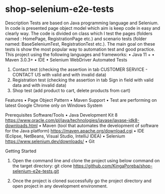 # shop-selenium-e2e-tests

Description
Tests are based on Java programming language and Selenium. In code is presented page object model which aim is keep code in easy and clearly way. The code is divided on class which I test the pages (folders named : HomePage, RegistrationPage etc.) and scenario tests (folder named: BaseSeleniumTest, RegistrationTest etc.). The main goal on these tests is show the most popular way to automation test and good practice.
This project using the following languages and frameworks:
•	Java 11 +
•	Maven 3.0.3+
•	IDE
•	Selenium WebDriver
Automated Tests
1.	Contact test (checking the assertion in tab CUSTOMER SERVICE - CONTACT US  with valid and with invalid data)
2.	Registration test (checking the assertion in tab Sign in field with valid data and with invalid data)
3.	Shop test (add product to cart, delete products from cart)

Features 
•	Page Object Pattern
•	Maven Support 
•	Test are performing on latest Google Chrome only on Windows System

Prerequisites Software/Tools
•	Java Development Kit 8
https://www.oracle.com/pl/java/technologies/javase/javase-jdk8-downloads.html 
•	Maven (tool that automates the development of software for the Java platform)
https://maven.apache.org/download.cgi 
•	IDE (Eclipse, NetBeans, Visual Studio, IntelliJ IDEA) 
•	Selenium 
https://www.selenium.dev/downloads/ 
•	Git 

Getting Started
1.	Open the command line and clone the project using below command on the target directory: git clone https://github.com/KingaPoreba/shop-selenium-e2e-tests.git

2.	Once the project is cloned successfully go the project directory and open project in any development environment.
